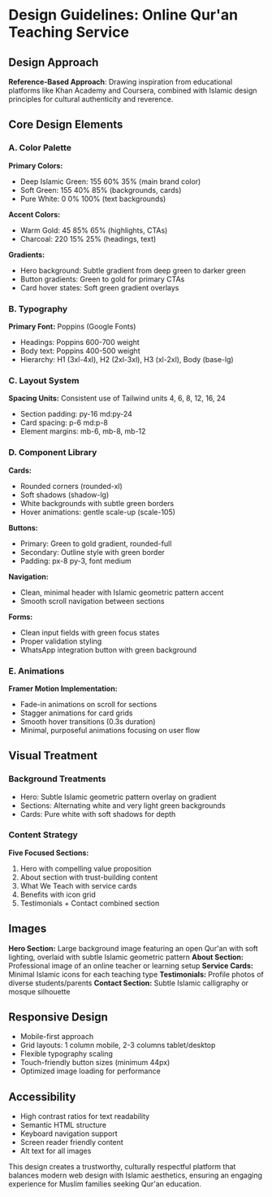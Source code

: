 # Design Guidelines: Online Qur'an Teaching Service

## Design Approach
**Reference-Based Approach**: Drawing inspiration from educational platforms like Khan Academy and Coursera, combined with Islamic design principles for cultural authenticity and reverence.

## Core Design Elements

### A. Color Palette
**Primary Colors:**
- Deep Islamic Green: 155 60% 35% (main brand color)
- Soft Green: 155 40% 85% (backgrounds, cards)
- Pure White: 0 0% 100% (text backgrounds)

**Accent Colors:**
- Warm Gold: 45 85% 65% (highlights, CTAs)
- Charcoal: 220 15% 25% (headings, text)

**Gradients:**
- Hero background: Subtle gradient from deep green to darker green
- Button gradients: Green to gold for primary CTAs
- Card hover states: Soft green gradient overlays

### B. Typography
**Primary Font:** Poppins (Google Fonts)
- Headings: Poppins 600-700 weight
- Body text: Poppins 400-500 weight
- Hierarchy: H1 (3xl-4xl), H2 (2xl-3xl), H3 (xl-2xl), Body (base-lg)

### C. Layout System
**Spacing Units:** Consistent use of Tailwind units 4, 6, 8, 12, 16, 24
- Section padding: py-16 md:py-24
- Card spacing: p-6 md:p-8
- Element margins: mb-6, mb-8, mb-12

### D. Component Library

**Cards:**
- Rounded corners (rounded-xl)
- Soft shadows (shadow-lg)
- White backgrounds with subtle green borders
- Hover animations: gentle scale-up (scale-105)

**Buttons:**
- Primary: Green to gold gradient, rounded-full
- Secondary: Outline style with green border
- Padding: px-8 py-3, font medium

**Navigation:**
- Clean, minimal header with Islamic geometric pattern accent
- Smooth scroll navigation between sections

**Forms:**
- Clean input fields with green focus states
- Proper validation styling
- WhatsApp integration button with green background

### E. Animations
**Framer Motion Implementation:**
- Fade-in animations on scroll for sections
- Stagger animations for card grids
- Smooth hover transitions (0.3s duration)
- Minimal, purposeful animations focusing on user flow

## Visual Treatment

### Background Treatments
- Hero: Subtle Islamic geometric pattern overlay on gradient
- Sections: Alternating white and very light green backgrounds
- Cards: Pure white with soft shadows for depth

### Content Strategy
**Five Focused Sections:**
1. Hero with compelling value proposition
2. About section with trust-building content
3. What We Teach with service cards
4. Benefits with icon grid
5. Testimonials + Contact combined section

## Images
**Hero Section:** Large background image featuring an open Qur'an with soft lighting, overlaid with subtle Islamic geometric pattern
**About Section:** Professional image of an online teacher or learning setup
**Service Cards:** Minimal Islamic icons for each teaching type
**Testimonials:** Profile photos of diverse students/parents
**Contact Section:** Subtle Islamic calligraphy or mosque silhouette

## Responsive Design
- Mobile-first approach
- Grid layouts: 1 column mobile, 2-3 columns tablet/desktop
- Flexible typography scaling
- Touch-friendly button sizes (minimum 44px)
- Optimized image loading for performance

## Accessibility
- High contrast ratios for text readability
- Semantic HTML structure
- Keyboard navigation support
- Screen reader friendly content
- Alt text for all images

This design creates a trustworthy, culturally respectful platform that balances modern web design with Islamic aesthetics, ensuring an engaging experience for Muslim families seeking Qur'an education.